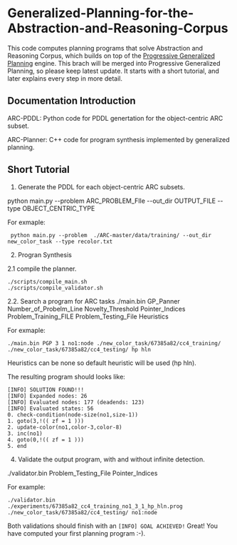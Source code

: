 # Generalized-Planning-for-the-Abstraction-and-Reasoning-Corpus
This code computes planning programs that solve Abstraction and Reasoning Corpus, which builds on top of the [Progressive Generalized Planning](https://github.com/aig-upf/pgp-landmarks) engine. This brach will be merged into Progressive Generalized Planning, so please keep latest update.
It starts with a short tutorial, and later explains every step in more detail.

## Documentation Introduction

ARC-PDDL: Python code for PDDL genertation for the object-centric ARC subset.

ARC-Planner: C++ code for program synthesis implemented by generalized planning.


## Short Tutorial

1. Generate the PDDL for each object-centric ARC subsets.

 python main.py --problem ARC_PROBLEM_FIle --out_dir OUTPUT_FILE --type OBJECT_CENTRIC_TYPE

For exmaple:

```shell
 python main.py --problem  ./ARC-master/data/training/ --out_dir new_color_task --type recolor.txt
```

2. Progran Synthesis

2.1 compile the planner.
```shell
./scripts/compile_main.sh
./scripts/compile_validator.sh
```

2.2. Search a program for ARC tasks 
 ./main.bin GP_Panner Number_of_Probelm_Line Novelty_Threshold Pointer_Indices Problem_Training_FILE Problem_Testing_File Heuristics

 For exmaple:

```shell
./main.bin PGP 3 1 no1:node ./new_color_task/67385a82/cc4_training/ ./new_color_task/67385a82/cc4_testing/ hp hln
```

Heuristics can be none so default heuristic will be used (hp hln). 

The resulting program should looks like:
```shell
[INFO] SOLUTION FOUND!!!
[INFO] Expanded nodes: 26
[INFO] Evaluated nodes: 177 (deadends: 123)
[INFO] Evaluated states: 56
0. check-condition(node-size(no1,size-1))
1. goto(3,!(( zf = 1 )))
2. update-color(no1,color-3,color-8)
3. inc(no1)
4. goto(0,!(( zf = 1 )))
5. end
```
4. Validate the output program, with and without infinite detection.

 ./validator.bin Problem_Testing_File Pointer_Indices

For example:

```shell
./validator.bin ./experiments/67385a82_cc4_training_no1_3_1_hp_hln.prog ./new_color_task/67385a82/cc4_testing/ no1:node
```
Both validations should finish with an `[INFO] GOAL ACHIEVED!`
Great! You have computed your first planning program :-).


